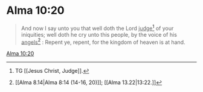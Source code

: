 # Alma 10:20

> And now I say unto you that well doth the Lord <u>judge</u>[^a] of your iniquities; well doth he cry unto this people, by the voice of his <u>angels</u>[^b] : Repent ye, repent, for the kingdom of heaven is at hand.

[Alma 10:20](https://www.churchofjesuschrist.org/study/scriptures/bofm/alma/10?lang=eng&id=p20#p20)


[^a]: TG [[Jesus Christ, Judge]].
[^b]: [[Alma 8.14|Alma 8:14 (14-16, 20)]]; [[Alma 13.22|13:22.]]
